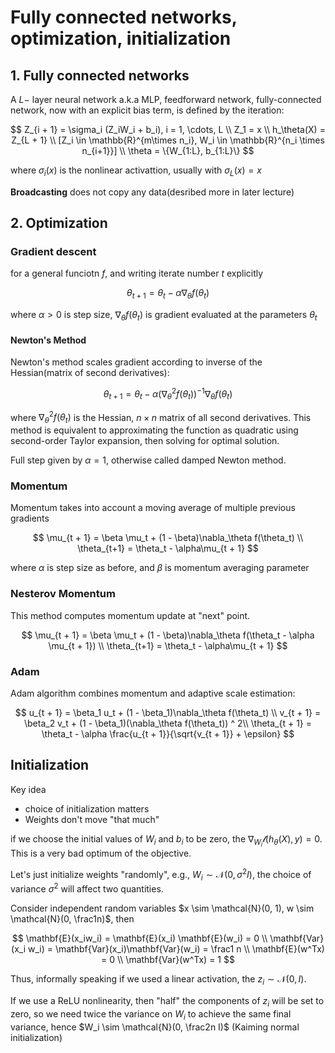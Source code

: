 # Fully connected networks, optimization, initialization

## 1. Fully connected networks

A $L-$ layer neural network a.k.a MLP, feedforward network, fully-connected network, now with an explicit bias term, is defined by the iteration:  

$$
Z_{i + 1} = \sigma_i (Z_iW_i + b_i), i = 1, \cdots, L \\
Z_1 = x  \\
h_\theta(X) = Z_{L + 1} \\
[Z_i \in \mathbb{R}^{m\times n_i}, W_i \in \mathbb{R}^{n_i \times n_{i+1}}]  \\
\theta = \{W_{1:L}, b_{1:L}\}
$$

where $\sigma_i(x)$ is the nonlinear activattion, usually with $\sigma_L (x) = x$

**Broadcasting** does not copy any data(desribed more in later lecture)


 
## 2. Optimization 

### Gradient descent 

for a general funciotn $f$, and writing iterate number $t$ explicitly

$$
\theta_{t+1} = \theta_t - \alpha\nabla_\theta f(\theta_t)
$$

where $\alpha \gt 0$ is step size, $\nabla_\theta f(\theta_t)$ is gradient evaluated at the parameters $\theta_t$  

#### Newton's Method 

Newton's method scales gradient according to inverse of the Hessian(matrix of second derivatives):

$$
\theta_{t + 1} = \theta_t - \alpha \left(\nabla_\theta^2 f(\theta_t)\right)^{-1}\nabla_\theta f(\theta_t)
$$

where $\nabla_\theta^2 f(\theta_t)$ is the Hessian, $n \times n$ matrix of all second derivatives. This method is equivalent to approximating the function as quadratic using second-order Taylor expansion, then solving for optimal solution. 

Full step given by $\alpha = 1$, otherwise called damped Newton method. 

### Momentum 

Momentum takes into account a moving average of multiple previous gradients

$$
\mu_{t + 1} = \beta \mu_t + (1 - \beta)\nabla_\theta f(\theta_t) \\
\theta_{t+1} = \theta_t - \alpha\mu_{t + 1}
$$

where $\alpha$ is step size as before, and $\beta$ is momentum averaging parameter

### Nesterov Momentum 

This method computes momentum update at "next" point.

$$
\mu_{t + 1} = \beta \mu_t + (1 - \beta)\nabla_\theta f(\theta_t - \alpha \mu_{t + 1}) \\
\theta_{t+1} = \theta_t - \alpha\mu_{t + 1}
$$


### Adam 

Adam algorithm combines momentum and adaptive scale estimation:

$$
u_{t + 1} = \beta_1 u_t + (1 - \beta_1)\nabla_\theta f(\theta_t) \\
v_{t + 1} = \beta_2 v_t + (1 - \beta_1)(\nabla_\theta f(\theta_t)) ^ 2\\ 
\theta_{t + 1} = \theta_t - \alpha \frac{u_{t + 1}}{\sqrt{v_{t + 1}} + \epsilon}
$$

## Initialization 

Key idea

- choice of initialization matters
- Weights don't move "that much" 

if we choose the initial values of $W_i$ and $b_i$ to be zero, the $\nabla_{W_i}\mathcal{l}(h_\theta(X), y) = 0$. This is a very bad optimum of the objective.

Let's just initialize weights "randomly", e.g., $W_i \sim \mathcal{N}(0, \sigma^2I)$, the choice of variance $\sigma^2$ will affect two quantities. 

Consider independent random variables $x \sim \mathcal{N}(0, 1), w \sim \mathcal{N}(0, \frac1n)$, then 

$$
\mathbf{E}(x_iw_i) = \mathbf{E}(x_i) \mathbf{E}(w_i) = 0 \\
\mathbf{Var}(x_i w_i) = \mathbf{Var}(x_i)\mathbf{Var}(w_i) = \frac1 n \\
\mathbf{E}(w^Tx)  = 0 \\
\mathbf{Var}(w^Tx)  = 1 
$$

Thus, informally speaking if we used a linear activation, the $z_i \sim \mathcal{N}(0, I)$.

If we use a ReLU nonlinearity, then "half" the components of $z_i$ will be set to zero, so we need twice the variance on $W_i$ to achieve the same final variance, hence $W_i \sim \mathcal{N}(0, \frac2n I)$ (Kaiming normal initialization)


